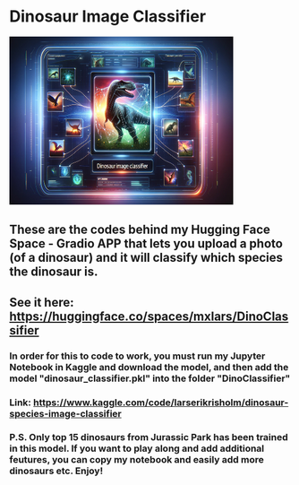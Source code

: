 # Dinosaur Image Classifier
<img src="portfolio-4.jpg" width="400" height="300">

## These are the codes behind my Hugging Face Space - Gradio APP that lets you upload a photo (of a dinosaur) and it will classify which species the dinosaur is.
## See it here: https://huggingface.co/spaces/mxlars/DinoClassifier

### In order for this to code to work, you must run my Jupyter Notebook in Kaggle and download the model, and then add the model "dinosaur_classifier.pkl" into the folder "DinoClassifier"
### Link: https://www.kaggle.com/code/larserikrisholm/dinosaur-species-image-classifier

### P.S. Only top 15 dinosaurs from Jurassic Park has been trained in this model. If you want to play along and add additional feutures, you can copy my notebook and easily add more dinosaurs etc. Enjoy!
